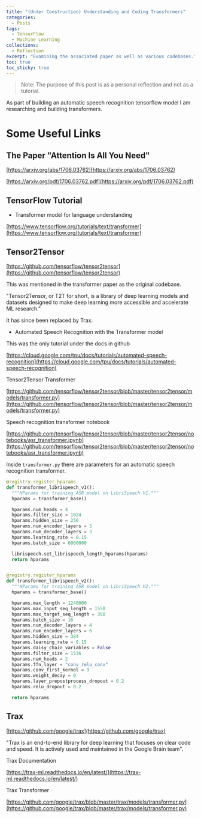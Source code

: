 ```yaml
---
title: "(Under Construction) Understanding and Coding Transformers"
categories:
  - Posts
tags:
  - TensorFlow
  - Machine Learning
collections:
  - Reflection
excerpt: "Examining the associated paper as well as various codebases."
toc: true
toc_sticky: true
---
```

> Note: The purpose of this post is as a personal reflection and not as a tutorial.

As part of building an automatic speech recognition tensorflow model I am researching and building transformers.

# Some Useful Links

## The Paper "Attention Is All You Need"

[https://arxiv.org/abs/1706.03762](https://arxiv.org/abs/1706.03762)

[https://arxiv.org/pdf/1706.03762.pdf](https://arxiv.org/pdf/1706.03762.pdf)

## TensorFlow Tutorial

* Transformer model for language understanding

[https://www.tensorflow.org/tutorials/text/transformer](https://www.tensorflow.org/tutorials/text/transformer)

## Tensor2Tensor

[https://github.com/tensorflow/tensor2tensor](https://github.com/tensorflow/tensor2tensor)

This was mentioned in the transformer paper as the original codebase.

"Tensor2Tensor, or T2T for short, is a library of deep learning models and datasets designed to make deep learning more accessible and accelerate ML research."

It has since been replaced by Trax.

* Automated Speech Recognition with the Transformer model

This was the only tutorial under the docs in github

[https://cloud.google.com/tpu/docs/tutorials/automated-speech-recognition](https://cloud.google.com/tpu/docs/tutorials/automated-speech-recognition)

Tensor2Tensor Transformer

[https://github.com/tensorflow/tensor2tensor/blob/master/tensor2tensor/models/transformer.py](https://github.com/tensorflow/tensor2tensor/blob/master/tensor2tensor/models/transformer.py)

Speech recognition transformer notebook

[https://github.com/tensorflow/tensor2tensor/blob/master/tensor2tensor/notebooks/asr_transformer.ipynb](https://github.com/tensorflow/tensor2tensor/blob/master/tensor2tensor/notebooks/asr_transformer.ipynb)

Inside `transformer.py` there are parameters for an automatic speech recognition transformer.

```python
@registry.register_hparams
def transformer_librispeech_v1():
  """HParams for training ASR model on LibriSpeech V1."""
  hparams = transformer_base()

  hparams.num_heads = 4
  hparams.filter_size = 1024
  hparams.hidden_size = 256
  hparams.num_encoder_layers = 5
  hparams.num_decoder_layers = 3
  hparams.learning_rate = 0.15
  hparams.batch_size = 6000000

  librispeech.set_librispeech_length_hparams(hparams)
  return hparams


@registry.register_hparams
def transformer_librispeech_v2():
  """HParams for training ASR model on LibriSpeech V2."""
  hparams = transformer_base()

  hparams.max_length = 1240000
  hparams.max_input_seq_length = 1550
  hparams.max_target_seq_length = 350
  hparams.batch_size = 16
  hparams.num_decoder_layers = 4
  hparams.num_encoder_layers = 6
  hparams.hidden_size = 384
  hparams.learning_rate = 0.15
  hparams.daisy_chain_variables = False
  hparams.filter_size = 1536
  hparams.num_heads = 2
  hparams.ffn_layer = "conv_relu_conv"
  hparams.conv_first_kernel = 9
  hparams.weight_decay = 0
  hparams.layer_prepostprocess_dropout = 0.2
  hparams.relu_dropout = 0.2

  return hparams
```

## Trax

[https://github.com/google/trax](https://github.com/google/trax)

"Trax is an end-to-end library for deep learning that focuses on clear code and speed. It is actively used and maintained in the Google Brain team".

Trax Documentation

[https://trax-ml.readthedocs.io/en/latest/](https://trax-ml.readthedocs.io/en/latest/)

Trax Transformer

[https://github.com/google/trax/blob/master/trax/models/transformer.py](https://github.com/google/trax/blob/master/trax/models/transformer.py)
